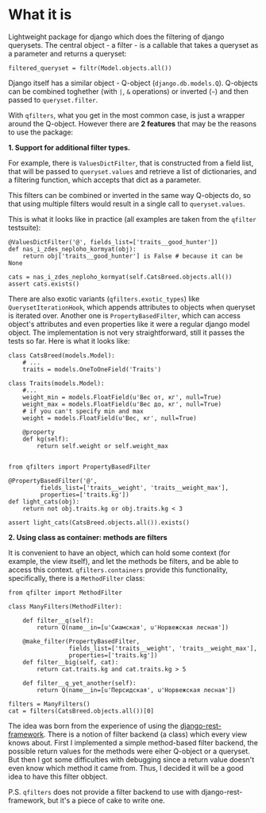 What it is
=========

Lightweight package for django which does the filtering of django querysets. The central object - a filter - is a callable that takes a queryset as a parameter and returns a queryset:

    filtered_queryset = filtr(Model.objects.all())

Django itself has a similar object - Q-object (`django.db.models.Q`). Q-objects can be combined toghether (with `|`, `&` operations) or inverted (`~`) and then passed to `queryset.filter`.

With `qfilters`, what you get in the most common case, is just a wrapper around the Q-object. However there are __2 features__ that may be the reasons to use the package:
    
__1. Support for additional filter types.__

For example, there is `ValuesDictFilter`, that is constructed from a field list, that will be passed to `queryset.values` and retrieve a list of dictionaries, and a filtering function, which accepts that dict as a parameter.

This filters can be combined or inverted in the same way Q-objects do, so that using multiple filters would result in a single call to `queryset.values`.

This is what it looks like in practice (all examples are taken from the `qfilter` testsuite):
      
    @ValuesDictFilter('@', fields_list=['traits__good_hunter'])
    def nas_i_zdes_neploho_kormyat(obj):
        return obj['traits__good_hunter'] is False # because it can be None
    
    cats = nas_i_zdes_neploho_kormyat(self.CatsBreed.objects.all())
    assert cats.exists()
    
There are also exotic variants (`qfilters.exotic_types`) like `QuerysetIterationHook`, which appends attributes to objects when queryset is iterated over. Another one is `PropertyBasedFilter`, which can access object's attributes and even properties like it were a regular django model object. The implementation is not very straightforward, still it passes the tests so far. Here is what it looks like:
    
    class CatsBreed(models.Model):
        # ...
        traits = models.OneToOneField('Traits')

    class Traits(models.Model):
        #...
        weight_min = models.FloatField(u'Вес от, кг', null=True)
        weight_max = models.FloatField(u'Вес до, кг', null=True)
        # if you can't specify min and max 
        weight = models.FloatField(u'Вес, кг', null=True)

        @property
        def kg(self):
            return self.weight or self.weight_max
    
    
    from qfilters import PropertyBasedFilter
    
    @PropertyBasedFilter('@',
             fields_list=['traits__weight', 'traits__weight_max'], 
             properties=['traits.kg'])
    def light_cats(obj):
        return not obj.traits.kg or obj.traits.kg < 3
    
    assert light_cats(CatsBreed.objects.all()).exists()

__2. Using class as container: methods are filters__

It is convenient to have an object, which can hold some context (for example, the view itself),
and let the methods be filters, and be able to access this context. `qfilters.containers` provide this functionality, specifically, there is a `MethodFilter` class:
    
    from qfilter import MethodFilter
    
    class ManyFilters(MethodFilter):
        
        def filter__q(self):
            return Q(name__in=[u'Сиамская', u'Норвежская лесная'])
        
        @make_filter(PropertyBasedFilter,
                     fields_list=['traits__weight', 'traits__weight_max'], 
                     properties=['traits.kg'])
        def filter__big(self, cat):
            return cat.traits.kg and cat.traits.kg > 5
        
        def filter__q_yet_another(self):
            return Q(name__in=[u'Персидская', u'Норвежская лесная'])
    
    filters = ManyFilters()
    cat = filters(CatsBreed.objects.all())[0]

The idea was born from the experience of using the [django-rest-framework](http://www.django-rest-framework.org/). There is a notion of filter backend (a class) which every view knows about. First I implemented a simple method-based filter backend, the possible return values for the methods were eiher Q-object or a queryset. But then I got some difficulties with debugging since a return value doesn't even know which method it came from. Thus, I decided it will be a good idea to have this filter obbject.

P.S. `qfilters` does not provide a filter backend to use with django-rest-framework, but it's a piece of cake to write one.